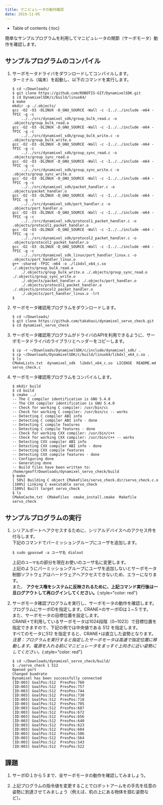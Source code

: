 ```yaml
---
title: マニピュレータの動作確認
date: 2019-11-05
---
```


- Table of contents
{:toc}

簡単なサンプルプログラムを利用してマニピュレータの関節（サーボモータ）動作を確認します。

## サンプルプログラムのコンパイル

1. サーボモータドライバをダウンロードしてコンパイルします。<br>
ターミナル（端末）を起動し、以下のコマンドを実行します。

   ```shell
   $ cd ~/Downloads/
   $ git clone https://github.com/ROBOTIS-GIT/DynamixelSDK.git
   $ cd DynamixelSDK/c/build/linux64/
   $ make
   mkdir -p ./.objects/
   gcc -O2 -O3 -DLINUX -D_GNU_SOURCE -Wall -c -I../../include -m64 -fPIC -g -c
       ../../src/dynamixel_sdk/group_bulk_read.c -o .objects/group_bulk_read.o
   gcc -O2 -O3 -DLINUX -D_GNU_SOURCE -Wall -c -I../../include -m64 -fPIC -g -c
       ../../src/dynamixel_sdk/group_bulk_write.c -o .objects/group_bulk_write.o
   gcc -O2 -O3 -DLINUX -D_GNU_SOURCE -Wall -c -I../../include -m64 -fPIC -g -c
       ../../src/dynamixel_sdk/group_sync_read.c -o .objects/group_sync_read.o
   gcc -O2 -O3 -DLINUX -D_GNU_SOURCE -Wall -c -I../../include -m64 -fPIC -g -c
       ../../src/dynamixel_sdk/group_sync_write.c -o .objects/group_sync_write.o
   gcc -O2 -O3 -DLINUX -D_GNU_SOURCE -Wall -c -I../../include -m64 -fPIC -g -c
       ../../src/dynamixel_sdk/packet_handler.c -o .objects/packet_handler.o
   gcc -O2 -O3 -DLINUX -D_GNU_SOURCE -Wall -c -I../../include -m64 -fPIC -g -c
       ../../src/dynamixel_sdk/port_handler.c -o .objects/port_handler.o
   gcc -O2 -O3 -DLINUX -D_GNU_SOURCE -Wall -c -I../../include -m64 -fPIC -g -c
       ../../src/dynamixel_sdk/protocol1_packet_handler.c -o .objects/protocol1_packet_handler.o
   gcc -O2 -O3 -DLINUX -D_GNU_SOURCE -Wall -c -I../../include -m64 -fPIC -g -c
       ../../src/dynamixel_sdk/protocol2_packet_handler.c -o .objects/protocol2_packet_handler.o
   gcc -O2 -O3 -DLINUX -D_GNU_SOURCE -Wall -c -I../../include -m64 -fPIC -g -c
       ../../src/dynamixel_sdk_linux/port_handler_linux.c -o .objects/port_handler_linux.o
   g++ -shared -fPIC -m64 -o ./libdxl_x64_c.so ./.objects/group_bulk_read.o
       ./.objects/group_bulk_write.o ./.objects/group_sync_read.o ./.objects/group_sync_write.o
       ./.objects/packet_handler.o ./.objects/port_handler.o
       ./.objects/protocol1_packet_handler.o ./.objects/protocol2_packet_handler.o
       ./.objects/port_handler_linux.o -lrt
   $
   ```

1. サーボモータ確認用プログラムをダウンロードします。

   ```shell
   $ cd ~/Downloads/
   $ git clone https://github.com/takahasi/dynamixel_servo_check.git
   $ cd dynamixel_servo_check
   ```

1. サーボモータ確認用プログラムがドライバのAPIを利用できるように、サーボモータドライバのライブラリとヘッダーをコピーします。

   ```shell
   $ cp -r ~/Downloads/DynamixelSDK/c/include/dynamixel_sdk/ .
   $ cp ~/Downloads/DynamixelSDK/c/build/linux64/libdxl_x64_c.so .
   $ ls
   CMakeLists.txt  dynamixel_sdk  libdxl_x64_c.so  LICENSE  README.md  servo_check.c
   ```

1. サーボモータ確認用プログラムをコンパイルします。

   ```shell
   $ mkdir build
   $ cd build
   $ cmake ../
   -- The C compiler identification is GNU 5.4.0
   -- The CXX compiler identification is GNU 5.4.0
   -- Check for working C compiler: /usr/bin/cc
   -- Check for working C compiler: /usr/bin/cc -- works
   -- Detecting C compiler ABI info
   -- Detecting C compiler ABI info - done
   -- Detecting C compile features
   -- Detecting C compile features - done
   -- Check for working CXX compiler: /usr/bin/c++
   -- Check for working CXX compiler: /usr/bin/c++ -- works
   -- Detecting CXX compiler ABI info
   -- Detecting CXX compiler ABI info - done
   -- Detecting CXX compile features
   -- Detecting CXX compile features - done
   -- Configuring done
   -- Generating done
   -- Build files have been written to: /home/geoff/Downloads/dynamixel_servo_check/build
   $ make
   [ 50%] Building C object CMakeFiles/servo_check.dir/servo_check.c.o
   [100%] Linking C executable servo_check
   [100%] Built target servo_check
   $ ls
   CMakeCache.txt  CMakeFiles  cmake_install.cmake  Makefile  servo_check
   ```

## サンプルプログラムの実行

1. シリアルポートへアクセスするために、シリアルデバイスへのアクセス件を付与します。<br>下記のコマンドでパーミッショングループにユーザを追加します。

   ```shell
   $ sudo gpasswd -a ユーザ名 dialout
   ```

   上記の`ユーザ名`の部分を現在お使いのユーザ名に変更します。<br>
   上記のようにパーミッショングループにユーザを追加しないとサーボモータ制御ソフトウェアはハードウェアへアクセスできないため、エラーになります。<br>
   また、 __アクセス権をシステムに反映されるために、上記コマンド実行後は一旦ログアウトして再ログインしてください。__{:style="color: red"}

1. サーボモータ確認プログラムを実行し、サーボモータの動作を確認します。<br>
プログラムにサーボIDを指定します。CRANE+のサーボIDは１~５です。<br>
また、サーボモータの目標位置を設定します。<br>
CRANE+で利用しているサーボモータは1024段階（0~1023）で目標位置を指定できますので、下記の例では中央値である 512 を指定します。<br>
すべてのモータに512 を指定すると、CRANE+は直立した姿勢となります。<br>
_注意：プログラムを実行すると指定したサーボモータは高速で指定位置に移動します。電源を入れる前にマニピュレータをまっすぐ上向きに近い姿勢にしてください。_{:style="color: red"}

   ```shell
   $ cd ~/Downloads/dynamixel_servo_check/build/
   $ ./servo_check 1 512
   Opened port
   Changed buadrate
   Dynamixel has been successfully connected
   [ID:003] GoalPos:512  PresPos:760
   [ID:003] GoalPos:512  PresPos:757
   [ID:003] GoalPos:512  PresPos:744
   [ID:003] GoalPos:512  PresPos:730
   [ID:003] GoalPos:512  PresPos:718
   [ID:003] GoalPos:512  PresPos:705
   [ID:003] GoalPos:512  PresPos:687
   [ID:003] GoalPos:512  PresPos:672
   [ID:003] GoalPos:512  PresPos:656
   [ID:003] GoalPos:512  PresPos:640
   [ID:003] GoalPos:512  PresPos:623
   [ID:003] GoalPos:512  PresPos:604
   [ID:003] GoalPos:512  PresPos:586
   [ID:003] GoalPos:512  PresPos:564
   [ID:003] GoalPos:512  PresPos:543
   [ID:003] GoalPos:512  PresPos:522
   ```

## 課題

1. サーボID１から５まで、全サーボモータの動作を確認してみましょう。

1. 上記プログラムの指令値を変更することでロボットアームをの手先を任意の姿勢に到達させてみましょう（例えば、机の上にある物体を掴む姿勢など）。
